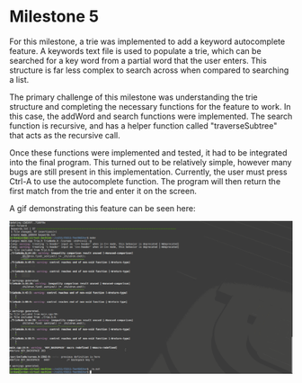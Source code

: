 # Milestone 5

For this milestone, a trie was implemented to add a keyword autocomplete feature. A keywords text file is used to populate a trie, which can be searched for a key word from a partial word that the user enters. This structure is far less complex to search across when compared to searching a list. 

The primary challenge of this milestone was understanding the trie structure and completing the necessary functions for the feature to work. In this case, the addWord and search functions were implemented. The search function is recursive, and has a helper function called "traverseSubtree" that acts as the recursive call.

Once these functions were implemented and tested, it had to be integrated into the final program. This turned out to be relatively simple, however many bugs are still present in this implementation. Currently, the user must press Ctrl-A to use the autocomplete function. The program will then return the first match from the trie and enter it on the screen.

A gif demonstrating this feature can be seen here: 

![trie](milestone5.gif)
